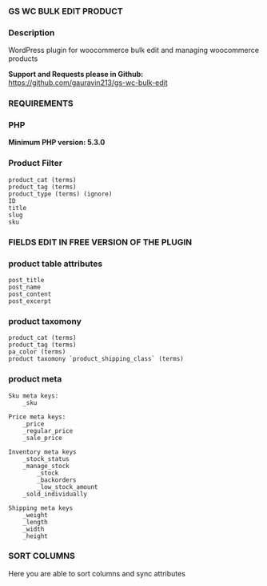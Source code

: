 ### GS WC BULK EDIT PRODUCT

### Description

WordPress plugin for woocommerce bulk edit and managing woocommerce products

**Support and Requests please in Github:** https://github.com/gauravin213/gs-wc-bulk-edit

### REQUIREMENTS

### PHP

**Minimum PHP version: 5.3.0**


### Product Filter 
	product_cat (terms)
	product_tag (terms)
	product_type (terms) (ignore)
	ID
	title
	slug
	sku


### FIELDS EDIT IN FREE VERSION OF THE PLUGIN

### product table attributes
	post_title
	post_name
	post_content
	post_excerpt

### product taxomony
	product_cat (terms)
	product_tag (terms)
	pa_color (terms)
	product taxomony `product_shipping_class` (terms)

### product meta 
	
	Sku meta keys: 
		_sku

	Price meta keys: 
		_price
		_regular_price
		_sale_price

	Inventory meta keys
		_stock_status
		_manage_stock
			_stock
			_backorders
			_low_stock_amount
		_sold_individually

	Shipping meta keys
		_weight
		_length
		_width
		_height


### SORT COLUMNS 

Here you are able to sort columns and sync attributes
